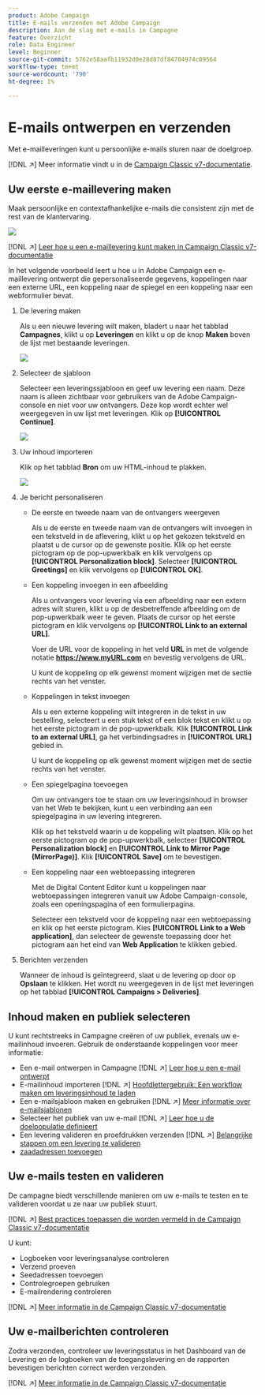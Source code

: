 ```yaml
---
product: Adobe Campaign
title: E-mails verzenden met Adobe Campaign
description: Aan de slag met e-mails in Campagne
feature: Overzicht
role: Data Engineer
level: Beginner
source-git-commit: 5762e58aafb11932d0e28d87df84704974c09564
workflow-type: tm+mt
source-wordcount: '790'
ht-degree: 1%

---
```


# E-mails ontwerpen en verzenden

Met e-mailleveringen kunt u persoonlijke e-mails sturen naar de doelgroep.

[!DNL :arrow_upper_right:] Meer informatie vindt u in de  [Campaign Classic v7-documentatie](https://experienceleague.adobe.com/docs/campaign-classic/using/sending-messages/sending-emails/about-email-channel.html).

## Uw eerste e-maillevering maken

Maak persoonlijke en contextafhankelijke e-mails die consistent zijn met de rest van de klantervaring.

![](assets/new-email-content.png)

[!DNL :arrow_upper_right:] [Leer hoe u een e-maillevering kunt maken in Campaign Classic v7-documentatie](https://experienceleague.adobe.com/docs/campaign-classic/using/designing-content/editing-html-content/use-case--creating-an-email-delivery.html)


In het volgende voorbeeld leert u hoe u in Adobe Campaign een e-maillevering ontwerpt die gepersonaliseerde gegevens, koppelingen naar een externe URL, een koppeling naar de spiegel en een koppeling naar een webformulier bevat.

1. De levering maken

   Als u een nieuwe levering wilt maken, bladert u naar het tabblad **Campagnes**, klikt u op **Leveringen** en klikt u op de knop **Maken** boven de lijst met bestaande leveringen.

   ![](assets/delivery_step_1.png)

1. Selecteer de sjabloon

   Selecteer een leveringssjabloon en geef uw levering een naam. Deze naam is alleen zichtbaar voor gebruikers van de Adobe Campaign-console en niet voor uw ontvangers. Deze kop wordt echter wel weergegeven in uw lijst met leveringen. Klik op **[!UICONTROL Continue]**.

   ![](assets/dce_delivery_model.png)

1. Uw inhoud importeren

   Klik op het tabblad **Bron** om uw HTML-inhoud te plakken.

   ![](assets/paste-content.png)


1. Je bericht personaliseren


   * De eerste en tweede naam van de ontvangers weergeven

      Als u de eerste en tweede naam van de ontvangers wilt invoegen in een tekstveld in de aflevering, klikt u op het gekozen tekstveld en plaatst u de cursor op de gewenste positie. Klik op het eerste pictogram op de pop-upwerkbalk en klik vervolgens op **[!UICONTROL Personalization block]**. Selecteer **[!UICONTROL Greetings]** en klik vervolgens op **[!UICONTROL OK]**.

   * Een koppeling invoegen in een afbeelding

      Als u ontvangers voor levering via een afbeelding naar een extern adres wilt sturen, klikt u op de desbetreffende afbeelding om de pop-upwerkbalk weer te geven. Plaats de cursor op het eerste pictogram en klik vervolgens op **[!UICONTROL Link to an external URL]**.

      Voer de URL voor de koppeling in het veld **URL** in met de volgende notatie **https://www.myURL.com** en bevestig vervolgens de URL.

      U kunt de koppeling op elk gewenst moment wijzigen met de sectie rechts van het venster.

   * Koppelingen in tekst invoegen

      Als u een externe koppeling wilt integreren in de tekst in uw bestelling, selecteert u een stuk tekst of een blok tekst en klikt u op het eerste pictogram in de pop-upwerkbalk. Klik **[!UICONTROL Link to an external URL]**, ga het verbindingsadres in **[!UICONTROL URL]** gebied in.

      U kunt de koppeling op elk gewenst moment wijzigen met de sectie rechts van het venster.

   * Een spiegelpagina toevoegen

      Om uw ontvangers toe te staan om uw leveringsinhoud in browser van het Web te bekijken, kunt u een verbinding aan een spiegelpagina in uw levering integreren.

      Klik op het tekstveld waarin u de koppeling wilt plaatsen. Klik op het eerste pictogram op de pop-upwerkbalk, selecteer **[!UICONTROL Personalization block]** en **[!UICONTROL Link to Mirror Page (MirrorPage)]**. Klik **[!UICONTROL Save]** om te bevestigen.

   * Een koppeling naar een webtoepassing integreren

      Met de Digital Content Editor kunt u koppelingen naar webtoepassingen integreren vanuit uw Adobe Campaign-console, zoals een openingspagina of een formulierpagina.

      Selecteer een tekstveld voor de koppeling naar een webtoepassing en klik op het eerste pictogram. Kies **[!UICONTROL Link to a Web application]**, dan selecteer de gewenste toepassing door het pictogram aan het eind van **Web Application** te klikken gebied.

1. Berichten verzenden

   Wanneer de inhoud is geïntegreerd, slaat u de levering op door op **Opslaan** te klikken. Het wordt nu weergegeven in de lijst met leveringen op het tabblad **[!UICONTROL Campaigns > Deliveries]**.


## Inhoud maken en publiek selecteren

U kunt rechtstreeks in Campagne creëren of uw publiek, evenals uw e-mailinhoud invoeren. Gebruik de onderstaande koppelingen voor meer informatie:

* Een e-mail ontwerpen in Campagne
   [!DNL :arrow_upper_right:] [Leer hoe u een e-mail ontwerpt](https://experienceleague.adobe.com/docs/campaign-classic/using/sending-messages/sending-emails/defining-the-email-content.html)
* E-mailinhoud importeren
   [!DNL :arrow_upper_right:] [Hoofdlettergebruik: Een workflow maken om leveringsinhoud te laden](https://experienceleague.adobe.com/docs/campaign-classic/using/automating-with-workflows/use-cases/deliveries/loading-delivery-content.html)
* Een e-mailsjabloon maken en gebruiken
   [!DNL :arrow_upper_right:] [Meer informatie over e-mailsjablonen](https://experienceleague.adobe.com/docs/campaign-classic/using/sending-messages/using-delivery-templates/about-templates.html)
* Selecteer het publiek van uw e-mail
   [!DNL :arrow_upper_right:] [Leer hoe u de doelpopulatie definieert](https://experienceleague.adobe.com/docs/campaign-classic/using/sending-messages/key-steps-when-creating-a-delivery/steps-defining-the-target-population.html)
* Een levering valideren en proefdrukken verzenden
   [!DNL :arrow_upper_right:] [Belangrijke stappen om een levering te valideren](https://experienceleague.adobe.com/docs/campaign-classic/using/sending-messages/key-steps-when-creating-a-delivery/steps-validating-the-delivery.html)
* [zaadadressen toevoegen](https://experienceleague.adobe.com/docs/campaign-classic/using/sending-messages/using-seed-addresses/about-seed-addresses.html)

## Uw e-mails testen en valideren

De campagne biedt verschillende manieren om uw e-mails te testen en te valideren voordat u ze naar uw publiek stuurt.

[!DNL :arrow_upper_right:] [Best practices toepassen die worden vermeld in de Campaign Classic v7-documentatie](https://experienceleague.adobe.com/docs/campaign-classic/using/sending-messages/key-steps-when-creating-a-delivery/delivery-bestpractices/check-before-sending.html)

U kunt:

* Logboeken voor leveringsanalyse controleren
* Verzend proeven
* Seedadressen toevoegen
* Controlegroepen gebruiken
* E-mailrendering controleren

[!DNL :arrow_upper_right:] [Meer informatie in de Campaign Classic v7-documentatie](https://experienceleague.adobe.com/docs/campaign-classic/using/sending-messages/key-steps-when-creating-a-delivery/steps-validating-the-delivery.html)

## Uw e-mailberichten controleren

Zodra verzonden, controleer uw leveringsstatus in het Dashboard van de Levering en de logboeken van de toegangslevering en de rapporten bevestigen berichten correct werden verzonden.

[!DNL :arrow_upper_right:] [Meer informatie in de Campaign Classic v7-documentatie](https://experienceleague.adobe.com/docs/campaign-classic/using/sending-messages/key-steps-when-creating-a-delivery/delivery-bestpractices/track-and-monitor.html)

